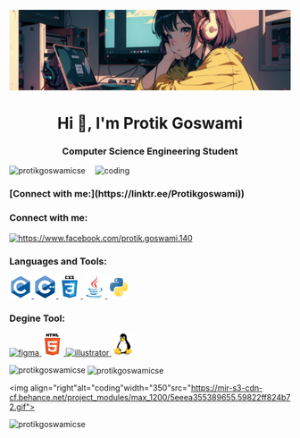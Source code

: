 ![logo](https://github.com/ProtikgoswamiCSE/ProtikgoswamiCSE/blob/main/wallpapersden.com_anime-sad-girl-hd-developer_1400x400.png)
<h1 align="center">Hi 👋, I'm Protik Goswami</h1>
<h3 align="center">Computer Science Engineering Student</h3>
<img align="right"alt="coding"width="350"src="https://i.pinimg.com/originals/81/17/8b/81178b47a8598f0c81c4799f2cdd4057.gif">
<p align="left"> <img src="https://komarev.com/ghpvc/?username=protikgoswamicse&label=Profile%20views&color=0e75b6&style=flat" alt="protikgoswamicse" /> </p>


<h3 align="left">[Connect with me:](https://linktr.ee/Protikgoswami))</h3>

<h3 align="left">Connect with me:</h3>
<p align="left">
<a href="https://fb.com/https://www.facebook.com/protik.goswami.140" target="blank"><img align="center" src="https://raw.githubusercontent.com/rahuldkjain/github-profile-readme-generator/master/src/images/icons/Social/facebook.svg" alt="https://www.facebook.com/protik.goswami.140" height="30" width="40" /></a>
</p>



<h3 align="left">Languages and Tools:</h3>
<p align="left"> <a href="https://www.cprogramming.com/" target="_blank" rel="noreferrer"> <img src="https://raw.githubusercontent.com/devicons/devicon/master/icons/c/c-original.svg" alt="c" width="40" height="40"/> </a> <a href="https://www.w3schools.com/cpp/" target="_blank" rel="noreferrer"> <img src="https://raw.githubusercontent.com/devicons/devicon/master/icons/cplusplus/cplusplus-original.svg" alt="cplusplus" width="40" height="40"/> </a> <a href="https://www.w3schools.com/css/" target="_blank" rel="noreferrer"> <img src="https://raw.githubusercontent.com/devicons/devicon/master/icons/css3/css3-original-wordmark.svg" alt="css3" width="40" height="40"/> </a> <a href="https://www.java.com" target="_blank" rel="noreferrer"> <img src="https://raw.githubusercontent.com/devicons/devicon/master/icons/java/java-original.svg" alt="java" width="40" height="40"/> </a> <a href="https://www.python.org" target="_blank" rel="noreferrer"> <img src="https://raw.githubusercontent.com/devicons/devicon/master/icons/python/python-original.svg" alt="python" width="40" height="40"/> </a> </p>

<h3 align="left">Degine Tool:</h3>
<p align="left"> <a href="https://www.figma.com/" target="_blank" rel="noreferrer"> <img src="https://www.vectorlogo.zone/logos/figma/figma-icon.svg" alt="figma" width="40" height="40"/> </a> <a href="https://www.w3.org/html/" target="_blank" rel="noreferrer"> <img src="https://raw.githubusercontent.com/devicons/devicon/master/icons/html5/html5-original-wordmark.svg" alt="html5" width="40" height="40"/> </a> <a href="https://www.adobe.com/in/products/illustrator.html" target="_blank" rel="noreferrer"> <img src="https://www.vectorlogo.zone/logos/adobe_illustrator/adobe_illustrator-icon.svg" alt="illustrator" width="40" height="40"/> </a> <a href="https://www.linux.org/" target="_blank" rel="noreferrer"> <img src="https://raw.githubusercontent.com/devicons/devicon/master/icons/linux/linux-original.svg" alt="linux" width="40" height="40"/> </a> </p>


<p><img align="left" src="https://github-readme-stats.vercel.app/api/top-langs?username=protikgoswamicse&show_icons=true&locale=en&layout=compact" alt="protikgoswamicse" /></p>

<p>&nbsp;<img align="center" src="https://github-readme-stats.vercel.app/api?username=protikgoswamicse&show_icons=true&locale=en" alt="protikgoswamicse" /></p>



<img align="right"alt="coding"width="350"src="https://mir-s3-cdn-cf.behance.net/project_modules/max_1200/5eeea355389655.59822ff824b72.gif">
<p align="left"> <img src="https://komarev.com/ghpvc/?username=protikgoswamicse&label=Profile%20views&color=0e75b6&style=flat" alt="protikgoswamicse" /> </p>

